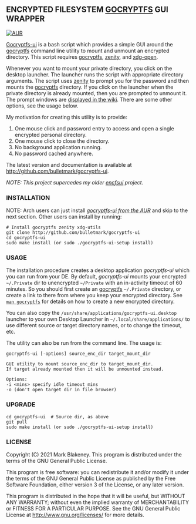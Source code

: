 ## ENCRYPTED FILESYSTEM [GOCRYPTFS](https://nuetzlich.net/gocryptfs/) GUI WRAPPER
[![AUR](https://img.shields.io/aur/version/gocryptfs-ui)](https://aur.archlinux.org/packages/gocryptfs-ui/)

[Gocryptfs-ui](https://github.com/bulletmark/gocryptfs-ui) is a bash
script which provides a simple GUI around the
[gocryptfs](https://nuetzlich.net/gocryptfs/) command line utility to
mount and unmount an encrypted directory. This script requires
[gocryptfs](https://nuetzlich.net/gocryptfs/),
[zenity](https://wiki.gnome.org/Projects/Zenity), and
[xdg-open](https://linux.die.net/man/1/xdg-open).

Whenever you want to mount your private directory, you click on the
desktop launcher. The launcher runs the script with appropriate
directory arguments. The script uses
[zenity](https://wiki.gnome.org/Projects/Zenity) to prompt you for the
password and then mounts the
[gocryptfs](https://nuetzlich.net/gocryptfs/) directory. If you click on
the launcher when the private directory is already mounted, then you are
prompted to unmount it. The prompt windows are [displayed in the
wiki](https://github.com/bulletmark/gocryptfs-ui/wiki). There are some
other options, see the usage below.

My motivation for creating this utility is to provide:

1. One mouse click and password entry to access and open a single
   encrypted personal directory.
2. One mouse click to close the directory.
3. No background application running.
4. No password cached anywhere.

The latest version and documentation is available at
http://github.com/bulletmark/gocryptfs-ui.

_NOTE: This project supercedes my older
[encfsui](https://github.com/bulletmark/encfsui) project_.

### INSTALLATION

NOTE: Arch users can just install [_gocryptfs-ui from the
AUR_](https://aur.archlinux.org/packages/gocryptfs-ui/) and skip to the
next section. Other users can install by running:

    # Install gocryptfs zenity xdg-utils
    git clone http://github.com/bulletmark/gocryptfs-ui
    cd gocryptfs-ui
    sudo make install (or sudo ./gocryptfs-ui-setup install)

### USAGE

The installation procedure creates a desktop application _gocryptfs-ui_
which you can run from your DE. By default, _gocryptfs-ui_ mounts your
encrypted `~/.Private` dir to unencrypted `~/Private` with an
in-activity timeout of 60 minutes. So you should first create an
[gocryptfs](https://nuetzlich.net/gocryptfs/) `~/.Private` directory, or
create a link to there from where you keep your encrypted directory.
See [`man
gocryptfs`](https://github.com/rfjakob/gocryptfs/blob/master/Documentation/MANPAGE.md)
for details on how to create a new encrypted directory.

You can also copy the `/usr/share/applications/gocryptfs-ui.desktop`
launcher to your own Desktop Launcher in `~/.local/share/applications/`
to use different source or target directory names, or to change the
timeout, etc.

The utility can also be run from the command line. The usage is:

    gocryptfs-ui [-options] source_enc_dir target_mount_dir

    GUI utility to mount source_enc_dir to target_mount_dir.
    If target already mounted then it will be unmounted instead.

    Options:
    -i <mins> specify idle timeout mins
    -o (don't open target dir in file browser)

### UPGRADE

    cd gocryptfs-ui  # Source dir, as above
    git pull
    sudo make install (or sudo ./gocryptfs-ui-setup install)

### LICENSE

Copyright (C) 2021 Mark Blakeney. This program is distributed under the
terms of the GNU General Public License.

This program is free software: you can redistribute it and/or modify it
under the terms of the GNU General Public License as published by the
Free Software Foundation, either version 3 of the License, or any later
version.

This program is distributed in the hope that it will be useful, but
WITHOUT ANY WARRANTY; without even the implied warranty of
MERCHANTABILITY or FITNESS FOR A PARTICULAR PURPOSE. See the GNU General
Public License at <http://www.gnu.org/licenses/> for more details.

<!-- vim: se ai syn=markdown: -->

